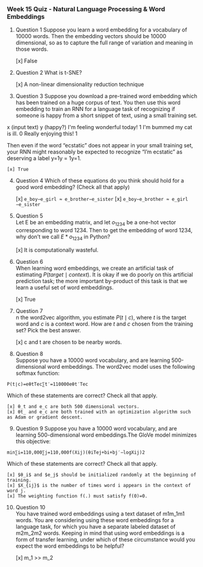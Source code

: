 ### Week 15 Quiz - Natural Language Processing & Word Embeddings

1. Question 1
Suppose you learn a word embedding for a vocabulary of 10000 words. Then the embedding vectors should be 10000 dimensional, so as to capture the full range of variation and meaning in those words.

	[x] False

2. Question 2 
What is t-SNE?

	[x] A non-linear dimensionality reduction technique

3. Question 3
Suppose you download a pre-trained word embedding which has been trained on a huge corpus of text. You then use this word embedding to train an RNN for a language task of recognizing if someone is happy from a short snippet of text, using a small training set.

x (input text)					y (happy?)
I'm feeling wonderful today!	1
I'm bummed my cat is ill.		0
Really enjoying this!			1

Then even if the word “ecstatic” does not appear in your small training set, your RNN might reasonably be expected to recognize “I’m ecstatic” as deserving a label y=1y = 1y=1.

	[x] True

4. Question 4
Which of these equations do you think should hold for a good word embedding? (Check all that apply)

	[x] `e_boy−e_girl ≈ e_brother−e_sister`
	[x] `e_boy​−e_brother​ ≈ e_girl​−e_sister​`

5. Question 5  
Let E be an embedding matrix, and let $o_{1234}$​ be a one-hot vector corresponding to word 1234. Then to get the embedding of word 1234, why don’t we call $E * o_{1234}$ in Python?
	
	[x] It is computationally wasteful.

6. Question 6    
When learning word embeddings, we create an artificial task of estimating $P(target \mid context)$. It is okay if we do poorly on this artificial prediction task; the more important by-product of this task is that we learn a useful set of word embeddings. 
	
	[x] True

7. Question 7    
n the word2vec algorithm, you estimate $P(t \mid c)$, where $t$ is the target word and $c$ is a context word. How are $t$ and $c$ chosen from the training set? Pick the best answer.

	[x] c and t are chosen to be nearby words.

8. Question 8    
Suppose you have a 10000 word vocabulary, and are learning 500-dimensional word embeddings. The word2vec model uses the following softmax function:

`P(t∣c)=eθtTec∑t′=110000eθt′Tec`

Which of these statements are correct? Check all that apply.

	[x] θ_t​ and e_c​ are both 500 dimensional vectors. 
	[x] θt_​ and e_c​ are both trained with an optimization algorithm such as Adam or gradient descent. 

9. Question 9 
Suppose you have a 10000 word vocabulary, and are learning 500-dimensional word embeddings.The GloVe model minimizes this objective:

`min∑i=110,000∑j=110,000f(Xij)(θiTej+bi+bj′−logXij)2`

Which of these statements are correct? Check all that apply.

	[x] $θ_i$​ and $e_j$​ should be initialized randomly at the beginning of training. 
	[x] $X_{ij}$​ is the number of times word i appears in the context of word j.
	[x] The weighting function f(.) must satisfy f(0)=0. 


10. Question 10    
You have trained word embeddings using a text dataset of m1m_1m1​ words. You are considering using these word embeddings for a language task, for which you have a separate labeled dataset of m2m_2m2​ words. Keeping in mind that using word embeddings is a form of transfer learning, under which of these circumstance would you expect the word embeddings to be helpful?

	[x] m_1​ >> m_2